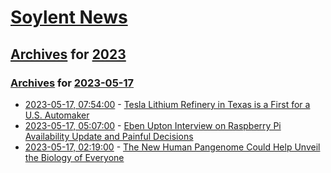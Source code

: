 # [Soylent News](../../../README.md)

## [Archives](../../index.md) for [2023](../index.md)

### [Archives](../../index.md) for [2023-05-17](index.md)

* [2023-05-17, 07:54:00](https://soylentnews.org/article.pl?sid=23/05/16/0257219&from=rss) - [Tesla Lithium Refinery in Texas is a First for a U.S. Automaker](https://soylentnews.org/article.pl?sid=23/05/16/0257219&from=rss)
* [2023-05-17, 05:07:00](https://soylentnews.org/article.pl?sid=23/05/16/0246227&from=rss) - [Eben Upton Interview on Raspberry Pi Availability Update and Painful Decisions](https://soylentnews.org/article.pl?sid=23/05/16/0246227&from=rss)
* [2023-05-17, 02:19:00](https://soylentnews.org/article.pl?sid=23/05/16/021241&from=rss) - [The New Human Pangenome Could Help Unveil the Biology of Everyone](https://soylentnews.org/article.pl?sid=23/05/16/021241&from=rss)
